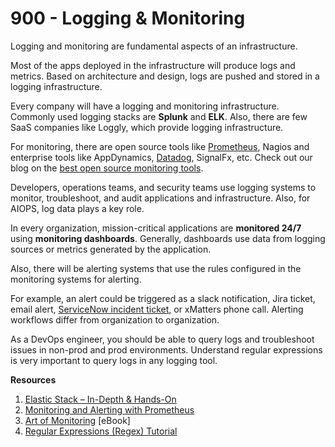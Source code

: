 # 900 - Logging & Monitoring

Logging and monitoring are fundamental aspects of an infrastructure.

Most of the apps deployed in the infrastructure will produce logs and metrics. Based on architecture and design, logs are pushed and stored in a logging infrastructure.

Every company will have a logging and monitoring infrastructure. Commonly used logging stacks are **Splunk** and **ELK**. Also, there are few SaaS companies like Loggly, which provide logging infrastructure.

For monitoring, there are open source tools like [Prometheus](https://devopscube.com/setup-prometheus-monitoring-on-kubernetes/), Nagios and enterprise tools like AppDynamics, [Datadog](https://devopscube.com/cloud-based-docker-container-monitoring/), SignalFx, etc. Check out our blog on the [best open source monitoring tools](https://devopscube.com/best-opensource-monitoring-tools/).

Developers, operations teams, and security teams use logging systems to monitor, troubleshoot, and audit applications and infrastructure. Also, for AIOPS, log data plays a key role.

In every organization, mission-critical applications are **monitored 24/7** using **monitoring dashboards**. Generally, dashboards use data from logging sources or metrics generated by the application.

Also, there will be alerting systems that use the rules configured in the monitoring systems for alerting.

For example, an alert could be triggered as a slack notification, Jira ticket, email alert, [ServiceNow incident ticket](https://docs.servicenow.com/bundle/orlando-it-service-management/page/product/incident-management/concept/c_IncidentManagement.html), or xMatters phone call. Alerting workflows differ from organization to organization.

As a DevOps engineer, you should be able to query logs and troubleshoot issues in non-prod and prod environments. Understand regular expressions is very important to query logs in any logging tool.

**Resources**

1. [Elastic Stack – In-Depth & Hands-On](https://devopscube.com/recommends/elk-stack/)
2. [Monitoring and Alerting with Prometheus](https://devopscube.com/recommends/prometheus-grafana/)
3. [Art of Monitoring](https://devopscube.com/recommends/art-of-monitoring/) [eBook]
4. [Regular Expressions (Regex) Tutorial](https://www.youtube.com/watch?v=sa-TUpSx1JA)
